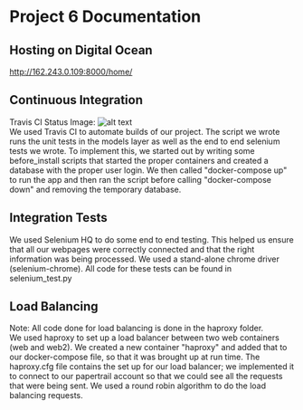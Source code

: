 # Project 6 Documentation 

## Hosting on Digital Ocean
http://162.243.0.109:8000/home/

## Continuous Integration 
Travis CI Status Image: ![alt text](https://travis-ci.org/ekopf516/CS4501.svg?branch=master) <br>
We used Travis CI to automate builds of our project. The script we wrote runs the unit tests in the models layer as well as the end to end selenium tests we wrote.
To implement this, we started out by writing some before_install scripts that started the proper containers and created a 
database with the proper user login. We then called "docker-compose up" to run the app and then ran the script before calling "docker-compose down" and removing the temporary database.

## Integration Tests
We used Selenium HQ to do some end to end testing. This helped us ensure that all our webpages were correctly connected and that the right information was being processed. We used a stand-alone chrome driver (selenium-chrome). All code for these tests can be found in selenium_test.py

## Load Balancing
Note: All code done for load balancing is done in the haproxy folder. <br>
We used haproxy to set up a load balancer between two web containers (web and web2). We created a new container "haproxy" and added that to our docker-compose file, so that it was brought up at run time. The haproxy.cfg file contains the set up for our load balancer; we implemented it to connect to our papertrail account so that we could see all the requests that were being sent. We used a round robin algorithm to do the load balancing requests.
